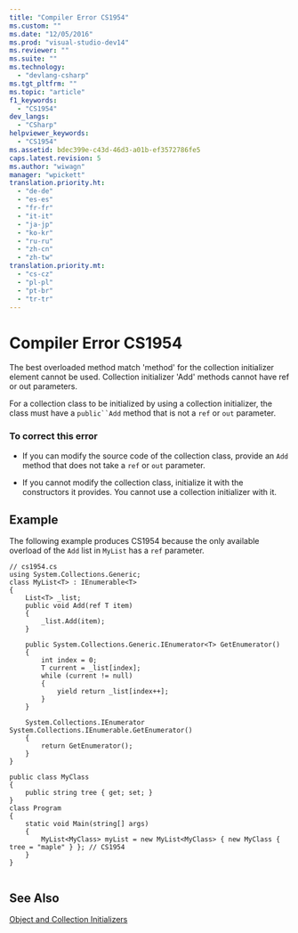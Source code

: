 ```yaml
---
title: "Compiler Error CS1954"
ms.custom: ""
ms.date: "12/05/2016"
ms.prod: "visual-studio-dev14"
ms.reviewer: ""
ms.suite: ""
ms.technology: 
  - "devlang-csharp"
ms.tgt_pltfrm: ""
ms.topic: "article"
f1_keywords: 
  - "CS1954"
dev_langs: 
  - "CSharp"
helpviewer_keywords: 
  - "CS1954"
ms.assetid: bdec399e-c43d-46d3-a01b-ef3572786fe5
caps.latest.revision: 5
ms.author: "wiwagn"
manager: "wpickett"
translation.priority.ht: 
  - "de-de"
  - "es-es"
  - "fr-fr"
  - "it-it"
  - "ja-jp"
  - "ko-kr"
  - "ru-ru"
  - "zh-cn"
  - "zh-tw"
translation.priority.mt: 
  - "cs-cz"
  - "pl-pl"
  - "pt-br"
  - "tr-tr"
---
```

# Compiler Error CS1954
The best overloaded method match 'method' for the collection initializer element cannot be used. Collection initializer 'Add' methods cannot have ref or out parameters.  
  
 For a collection class to be initialized by using a collection initializer, the class must have a `public``Add` method that is not a `ref` or `out` parameter.  
  
### To correct this error  
  
-   If you can modify the source code of the collection class, provide an `Add` method that does not take a `ref` or `out` parameter.  
  
-   If you cannot modify the collection class, initialize it with the constructors it provides. You cannot use a collection initializer with it.  
  
## Example  
 The following example produces CS1954 because the only available overload of the `Add` list in `MyList` has a `ref` parameter.  
  
```  
// cs1954.cs  
using System.Collections.Generic;  
class MyList<T> : IEnumerable<T>  
{  
    List<T> _list;  
    public void Add(ref T item)  
    {  
        _list.Add(item);  
    }  
  
    public System.Collections.Generic.IEnumerator<T> GetEnumerator()  
    {  
        int index = 0;  
        T current = _list[index];  
        while (current != null)  
        {  
            yield return _list[index++];  
        }  
    }  
  
    System.Collections.IEnumerator System.Collections.IEnumerable.GetEnumerator()  
    {  
        return GetEnumerator();  
    }  
}  
  
public class MyClass  
{  
    public string tree { get; set; }  
}  
class Program  
{  
    static void Main(string[] args)  
    {  
        MyList<MyClass> myList = new MyList<MyClass> { new MyClass { tree = "maple" } }; // CS1954  
    }  
}  
  
```  
  
## See Also  
 [Object and Collection Initializers](../Topic/Object%20and%20Collection%20Initializers%20\(C%23%20Programming%20Guide\).md)